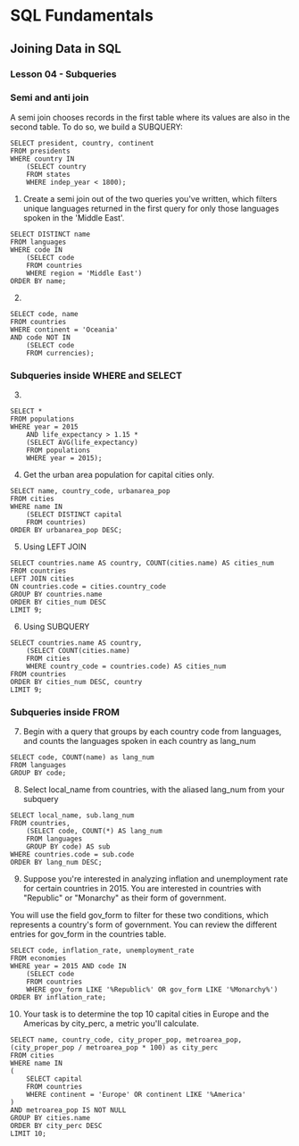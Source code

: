 # SQL Fundamentals

## Joining Data in SQL

### Lesson 04 - Subqueries

### Semi and anti join

A semi join chooses records in the first table where its values are also in the second table. To do so, we build a SUBQUERY:

```
SELECT president, country, continent
FROM presidents
WHERE country IN
    (SELECT country
    FROM states
    WHERE indep_year < 1800);
```

1) Create a semi join out of the two queries you've written, which filters unique languages returned in the first query for only those languages spoken in the 'Middle East'.

```
SELECT DISTINCT name
FROM languages
WHERE code IN
    (SELECT code
    FROM countries
    WHERE region = 'Middle East')
ORDER BY name;
```

2) 

```
SELECT code, name
FROM countries
WHERE continent = 'Oceania'
AND code NOT IN
    (SELECT code
    FROM currencies);
```

### Subqueries inside WHERE and SELECT

3) 

```
SELECT *
FROM populations
WHERE year = 2015
    AND life_expectancy > 1.15 *
    (SELECT AVG(life_expectancy)
    FROM populations
    WHERE year = 2015);
```

4) Get the urban area population for capital cities only.

```
SELECT name, country_code, urbanarea_pop
FROM cities
WHERE name IN
    (SELECT DISTINCT capital
    FROM countries)
ORDER BY urbanarea_pop DESC;
```

5) Using LEFT JOIN

```
SELECT countries.name AS country, COUNT(cities.name) AS cities_num
FROM countries
LEFT JOIN cities
ON countries.code = cities.country_code
GROUP BY countries.name
ORDER BY cities_num DESC
LIMIT 9;
```

6) Using SUBQUERY

```
SELECT countries.name AS country, 
    (SELECT COUNT(cities.name)
    FROM cities
    WHERE country_code = countries.code) AS cities_num
FROM countries
ORDER BY cities_num DESC, country
LIMIT 9;
```

### Subqueries inside FROM

7) Begin with a query that groups by each country code from languages, and counts the languages spoken in each country as lang_num

```
SELECT code, COUNT(name) as lang_num
FROM languages
GROUP BY code;
```

8) Select local_name from countries, with the aliased lang_num from your subquery

```
SELECT local_name, sub.lang_num
FROM countries,
    (SELECT code, COUNT(*) AS lang_num
    FROM languages
    GROUP BY code) AS sub
WHERE countries.code = sub.code
ORDER BY lang_num DESC;
```

9) Suppose you're interested in analyzing inflation and unemployment rate for certain countries in 2015. You are interested in countries with "Republic" or "Monarchy" as their form of government.

You will use the field gov_form to filter for these two conditions, which represents a country's form of government. You can review the different entries for gov_form in the countries table.

```
SELECT code, inflation_rate, unemployment_rate
FROM economies
WHERE year = 2015 AND code IN
    (SELECT code
    FROM countries
    WHERE gov_form LIKE '%Republic%' OR gov_form LIKE '%Monarchy%')
ORDER BY inflation_rate;
```

10) Your task is to determine the top 10 capital cities in Europe and the Americas by city_perc, a metric you'll calculate.

```
SELECT name, country_code, city_proper_pop, metroarea_pop, (city_proper_pop / metroarea_pop * 100) as city_perc
FROM cities
WHERE name IN
(
    SELECT capital
    FROM countries
    WHERE continent = 'Europe' OR continent LIKE '%America'
)
AND metroarea_pop IS NOT NULL
GROUP BY cities.name
ORDER BY city_perc DESC
LIMIT 10;
```